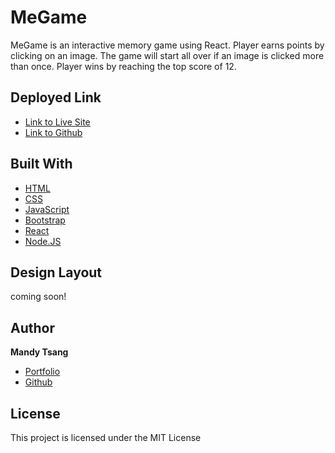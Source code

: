 # MeGame 

MeGame is an interactive memory game using React. Player earns points by clicking on an image. The game will start all over if an image is clicked more than once. Player wins by reaching the top score of 12.


## Deployed Link

* [Link to Live Site](https://mandytsang007.github.io/megame/)
* [Link to Github](https://github.com/MANDYTSANG007/megame)


## Built With

* [HTML](https://developer.mozilla.org/en-US/docs/Web/HTML)
* [CSS](https://developer.mozilla.org/en-US/docs/Web/CSS)
* [JavaScript](https://developer.mozilla.org/en-US/docs/Web/JavaScript)
* [Bootstrap](https://getbootstrap.com/)
* [React](https://reactjs.org/)
* [Node.JS](https://nodejs.org/en/)


## Design Layout

coming soon!

## Author

**Mandy Tsang** 

- [Portfolio](https://mandytsang007.github.io/new-portfolio/)
- [Github](https://github.com/MANDYTSANG007)


## License

This project is licensed under the MIT License 

